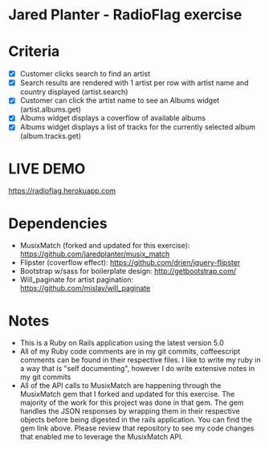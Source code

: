 # Jared Planter - RadioFlag exercise

# Criteria
- [x] Customer clicks search to find an artist
- [x] Search results are rendered with 1 artist per row with artist name and country displayed (artist.search)
- [x] Customer can click the artist name to see an Albums widget (artist.albums.get)
- [x] Albums widget displays a coverflow of available albums
- [x] Albums widget displays a list of tracks for the currently selected album (album.tracks.get)

# LIVE DEMO
https://radioflag.herokuapp.com

# Dependencies 
* MusixMatch (forked and updated for this exercise): https://github.com/jaredplanter/musix_match
* Flipster (coverflow effect): https://github.com/drien/jquery-flipster
* Bootstrap w/sass for boilerplate design: http://getbootstrap.com/
* Will_paginate for artist pagination: https://github.com/mislav/will_paginate

# Notes
* This is a Ruby on Rails application using the latest version 5.0
* All of my Ruby code comments are in my git commits, coffeescript comments can be found in their respective files. I like to write my ruby in a way that is "self documenting", however I do write extensive notes in my git commits
* All of the API calls to MusixMatch are happening through the MusixMatch gem that I forked and updated for this exercise. The majority of the work for this project was done in that gem. The gem handles the JSON responses by wrapping them in their respective objects before being digested in the rails application. You can find the gem link above. Please review that repository to see my code changes that enabled me to leverage the MusixMatch API.
